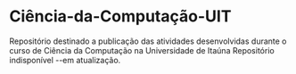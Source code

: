 # Ciência-da-Computação-UIT
Repositório destinado a publicação das atividades desenvolvidas durante o curso de Ciência da Computação na Universidade de Itaúna
Repositório indisponível --em atualização.
